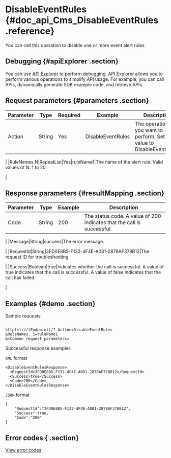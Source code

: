 # DisableEventRules {#doc_api_Cms_DisableEventRules .reference}

You can call this operation to disable one or more event alert rules.

## Debugging {#apiExplorer .section}

You can use [API Explorer](https://api.aliyun.com/#product=Cms&api=DisableEventRules) to perform debugging. API Explorer allows you to perform various operations to simplify API usage. For example, you can call APIs, dynamically generate SDK example code, and retrieve APIs.

## Request parameters {#parameters .section}

|Parameter|Type|Required|Example|Description|
|---------|----|--------|-------|-----------|
|Action|String|Yes|DisableEventRules|The operation that you want to perform. Set the value to DisableEventRules.

 |
|RuleNames.N|RepeatList|Yes|ruleName1|The name of the alert rule. Valid values of N: 1 to 20.

 |

## Response parameters {#resultMapping .section}

|Parameter|Type|Example|Description|
|---------|----|-------|-----------|
|Code|String|200|The status code. A value of 200 indicates that the call is successful.

 |
|Message|String|success|The error message.

 |
|RequestId|String|3FD0E8B5-F132-4F4E-A081-2878AF378B12|The request ID for troubleshooting.

 |
|Success|Boolean|true|Indicates whether the call is successful. A value of true indicates that the call is successful. A value of false indicates that the call has failed.

 |

## Examples {#demo .section}

Sample requests

``` {#request_demo}

http(s)://[Endpoint]/? Action=DisableEventRules
&RuleNames. 1=ruleName1
&<Common request parameters>

```

Successful response examples

`XML` format

``` {#xml_return_success_demo}
<DisableEventRulesResponse>
  <RequestId>3FD0E8B5-F132-4F4E-A081-2878AF378B12</RequestId>
  <Success>true</Success> 
  <Code>200</Code>
</DisableEventRulesResponse>

```

`JSON` format

``` {#json_return_success_demo}
{
	"RequestId":"3FD0E8B5-F132-4F4E-A081-2878AF378B12",
	"Success":true,
	"Code":"200"
}
```

## Error codes { .section}

[View error codes](https://error-center.aliyun.com/status/product/Cms)

